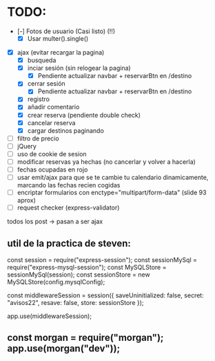 # TODO:
- [-] Fotos de usuario (Casi listo) (!!)
  - [X] Usar multer().single()
- [X] ajax (evitar recargar la pagina)
  - [X] busqueda
  - [X] inciar sesión (sin relogear la pagina)
    - [X] Pendiente actualizar navbar + reservarBtn en /destino
  - [X] cerrar sesión
    - [X] Pendiente actualizar navbar + reservarBtn en /destino
  - [X] registro
  - [X] añadir comentario
  - [X] crear reserva (pendiente double check)
  - [X] cancelar reserva
  - [X] cargar destinos paginando
- [ ] filtro de precio
- [ ] jQuery
- [ ] uso de cookie de sesion
- [ ] modificar reservas ya hechas (no cancerlar y volver a hacerla)  
- [ ] fechas ocupadas en rojo
- [ ] usar emit/ajax para que se te cambie tu calendario dinamicamente, marcando las fechas recien cogidas
- [ ] encriptar formularios con enctype="multipart/form-data" (slide 93 aprox)
- [ ] request checker (express-validator)

todos los post -> pasan a ser ajax

util de la practica de steven:
----------------------------------
const session = require("express-session");
const sessionMySql = require("express-mysql-session");
const MySQLStore = sessionMySql(session);
const sessionStore = new MySQLStore(config.mysqlConfig);

const middlewareSession = session({
    saveUninitialized: false,
    secret: "avisos22",
    resave: false,
    store: sessionStore 
});

app.use(middlewareSession);

const morgan = require("morgan");
app.use(morgan("dev"));
----------------------------------